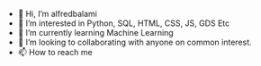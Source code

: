 - 👋 Hi, I’m alfredbalami
- 👀 I’m interested in Python, SQL, HTML, CSS, JS, GDS Etc
- 🌱 I’m currently learning Machine Learning
- 💞️ I’m looking to collaborating with anyone on common interest.
- 📫 How to reach me 

<!---
alfredbalami/alfredbalami is a ✨ special ✨ repository because its `README.md` (this file) appears on your GitHub profile.
You can click the Preview link to take a look at your changes.
--->
